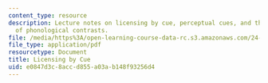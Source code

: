 ```yaml
---
content_type: resource
description: Lecture notes on licensing by cue, perceptual cues, and the distribution
  of phonological contrasts.
file: /media/https%3A/open-learning-course-data-rc.s3.amazonaws.com/24-910-topics-in-linguistic-theory-laboratory-phonology-spring-2007/e0847d3c8accd855a03ab148f93256d4_lec6_cues.pdf
file_type: application/pdf
resourcetype: Document
title: Licensing by Cue
uid: e0847d3c-8acc-d855-a03a-b148f93256d4
---
```

